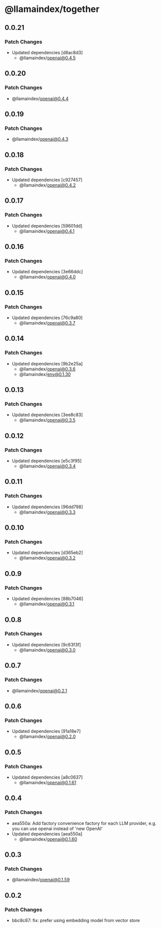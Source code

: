 # @llamaindex/together

## 0.0.21

### Patch Changes

- Updated dependencies [d8ac8d3]
  - @llamaindex/openai@0.4.5

## 0.0.20

### Patch Changes

- @llamaindex/openai@0.4.4

## 0.0.19

### Patch Changes

- @llamaindex/openai@0.4.3

## 0.0.18

### Patch Changes

- Updated dependencies [c927457]
  - @llamaindex/openai@0.4.2

## 0.0.17

### Patch Changes

- Updated dependencies [59601dd]
  - @llamaindex/openai@0.4.1

## 0.0.16

### Patch Changes

- Updated dependencies [3e66ddc]
  - @llamaindex/openai@0.4.0

## 0.0.15

### Patch Changes

- Updated dependencies [76c9a80]
  - @llamaindex/openai@0.3.7

## 0.0.14

### Patch Changes

- Updated dependencies [9b2e25a]
  - @llamaindex/openai@0.3.6
  - @llamaindex/env@0.1.30

## 0.0.13

### Patch Changes

- Updated dependencies [3ee8c83]
  - @llamaindex/openai@0.3.5

## 0.0.12

### Patch Changes

- Updated dependencies [e5c3f95]
  - @llamaindex/openai@0.3.4

## 0.0.11

### Patch Changes

- Updated dependencies [96dd798]
  - @llamaindex/openai@0.3.3

## 0.0.10

### Patch Changes

- Updated dependencies [d365eb2]
  - @llamaindex/openai@0.3.2

## 0.0.9

### Patch Changes

- Updated dependencies [88b7046]
  - @llamaindex/openai@0.3.1

## 0.0.8

### Patch Changes

- Updated dependencies [9c63f3f]
  - @llamaindex/openai@0.3.0

## 0.0.7

### Patch Changes

- @llamaindex/openai@0.2.1

## 0.0.6

### Patch Changes

- Updated dependencies [91a18e7]
  - @llamaindex/openai@0.2.0

## 0.0.5

### Patch Changes

- Updated dependencies [a8c0637]
  - @llamaindex/openai@0.1.61

## 0.0.4

### Patch Changes

- aea550a: Add factory convenience factory for each LLM provider, e.g. you can use openai instead of 'new OpenAI'
- Updated dependencies [aea550a]
  - @llamaindex/openai@0.1.60

## 0.0.3

### Patch Changes

- @llamaindex/openai@0.1.59

## 0.0.2

### Patch Changes

- bbc8c87: fix: prefer using embedding model from vector store
